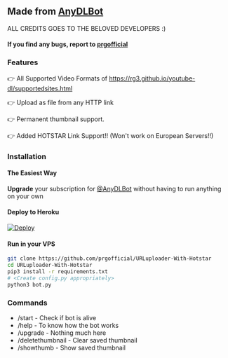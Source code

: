 ## Made from [AnyDLBot](https://telegram.dog/AnyDLBot)

ALL CREDITS GOES TO THE BELOVED DEVELOPERS :)

#### If you find any bugs, report to [prgofficial](https://telegram.dog/prgofficial)

### Features

👉 All Supported Video Formats of https://rg3.github.io/youtube-dl/supportedsites.html

👉 Upload as file from any HTTP link

👉 Permanent thumbnail support.

👉 Added HOTSTAR Link Support!!  (Won't work on European Servers!!)



### Installation

#### The Easiest Way

**Upgrade** your subscription for [@AnyDLBot](https://telegram.dog/AnyDLBot) without having to run anything on your own

#### Deploy to Heroku

[![Deploy](https://www.herokucdn.com/deploy/button.svg)](https://www.heroku.com/deploy?template=https://github.com/imdakshvarshney/Daksh-URL-Uploader-Bot-)

#### Run in your VPS
```sh
git clone https://github.com/prgofficial/URLuploader-With-Hotstar
cd URLuploader-With-Hotstar
pip3 install -r requirements.txt
# <Create config.py appropriately>
python3 bot.py
```

### Commands

* /start             - Check if bot is alive
* /help              - To know how the bot works
* /upgrade           - Nothing much here
* /deletethumbnail   - Clear saved thumbnail
* /showthumb         - Show saved thumbnail

